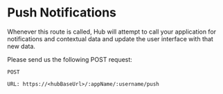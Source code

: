 # Push Notifications

Whenever this route is called, Hub will attempt to call your application for notifications and contextual data and update the user interface with that new data.

Please send us the following POST request:

```
POST

URL: https://<hubBaseUrl>/:appName/:username/push
```
